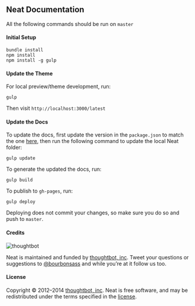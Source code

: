 ## Neat Documentation

All the following commands should be run on `master`

#### Initial Setup

```
bundle install
npm install
npm install -g gulp
```

#### Update the Theme

For local preview/theme development, run:

```
gulp
```

Then visit `http://localhost:3000/latest`

#### Update the Docs

To update the docs, first update the version in the `package.json` to match the
one [here](https://github.com/thoughtbot/neat/blob/master/lib/neat/version.rb),
then run the following command to update the local Neat folder:

```
gulp update
```

To generate the updated the docs, run:

```
gulp build
```

To publish to `gh-pages`, run:

```
gulp deploy
```

Deploying does not commit your changes, so make sure you do so and push to
`master`.

#### Credits

![thoughtbot](http://thoughtbot.com/images/tm/logo.png)

Neat is maintained and funded by [thoughtbot, inc](http://thoughtbot.com). Tweet your questions or suggestions to [@bourbonsass](https://twitter.com/bourbonsass) and while you’re at it follow us too.

#### License

Copyright © 2012–2014 [thoughtbot, inc](http://thoughtbot.com). Neat is free software, and may be redistributed under the terms specified in the [license](LICENSE.md).
